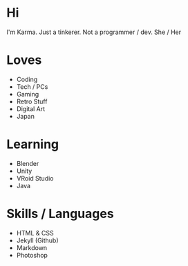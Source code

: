 # Hi
I'm Karma. Just a tinkerer. Not a programmer / dev. She / Her

# Loves
- Coding
- Tech / PCs
- Gaming
- Retro Stuff
- Digital Art 
- Japan

# Learning
- Blender
- Unity 
- VRoid Studio
- Java

# Skills / Languages
- HTML & CSS
- Jekyll (Github)
- Markdown
- Photoshop 
